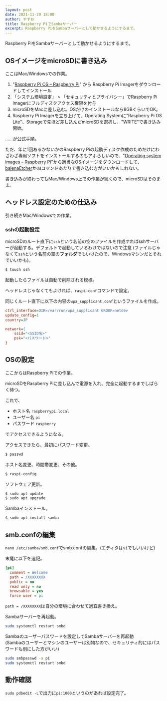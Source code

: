 ```yaml
---
layout: post
date: 2021-11-20 18:00
author: やすお
title: Raspberry PiでSambaサーバー
excerpt: Raspberry PiをSambaサーバーとして動かせるようにするまで。
---
```


Raspberry PiをSambaサーバーとして動かせるようにするまで。

## OSイメージをmicroSDに書き込み

ここはMac/Windowsでの作業。

1. "[Raspberry Pi OS – Raspberry Pi](https://www.raspberrypi.com/software/)" から Raspberry Pi Imagerをダウンロードしてインストール
2. 「システム環境設定」 > 「セキュリティとプライバシー」でRaspberry Pi Imagerにフルディスクアクセス権限を付与
3. microSDをMacに差し込む。OSだけのインストールなら8GBぐらいでOK。
4. Raspberry Pi Imagerを立ち上げて、Operating Systemに"Raspberry Pi OS Lite"、Storageで先ほど差し込んだmicroSDを選択し、"WRITE"で書き込み開始。

……が公式手順。

ただ、年に1回あるかないかのRaspberry Piの起動ディスク作成のためだけにわざわざ専用ソフトをインストールするのもアホらしいので、"[Operating system images – Raspberry Pi](https://www.raspberrypi.com/software/operating-systems/)"から適当なOSイメージをダウンロードして、[balenaEtcher](https://www.balena.io/etcher/)か`dd`コマンドあたりで書き込む方がいいかもしれない。

書き込みが終わってもMac/Windows上での作業が続くので、microSDはそのまま。

## ヘッドレス設定のための仕込み

引き続きMac/Windowsでの作業。

### sshの起動設定

microSDのルート直下に`ssh`という名前の空のファイルを作成すればsshサーバーが起動する。デフォルトで起動しているわけではないので注意 (ファイルじゃなくて`ssh`という名前の空の**フォルダ**でもいけたので、Windowsマシンだとそれでいいかも)。

```sh
$ touch ssh
```
起動したらファイルは自動で削除される模様。

ヘッドレスじゃなくてもよければ、`raspi-conf`コマンドで設定。

同じくルート直下に以下の内容の`wpa_supplicant.conf`というファイルを作成。

```ini
ctrl_interface=DIR=/var/run/wpa_supplicant GROUP=netdev
update_config=1
country=JP

network={
    ssid="<SSID名>"
    psk="<パスワード>"
}
```

## OSの設定

ここからはRaspberry Piでの作業。

microSDをRaspberry Piに差し込んで電源を入れ、完全に起動するまでしばらく待つ。

これで、

- ホスト名 `raspberrypi.local`
- ユーザー名 `pi`
- パスワード `raspberry`

でアクセスできるようになる。

アクセスできたら、最初にパスワード変更。

```sh
$ passwd
```

ホスト名変更、時間帯変更、その他。

```sh
$ raspi-config
```
ソフトウェア更新。

```sh
$ sudo apt update
$ sudo apt upgrade
```

Sambaインストール。

```sh
$ sudo apt install samba
```

## smb.confの編集

`nano /etc/samba/smb.conf`でsmb.confの編集。(エディタは`vi`でもいいけど)

末尾に以下を追記。

```ini
[pi]
  comment = Welcome
  path = /XXXXXXXX
  public = no
  read only = no
  browsable = yes
  force user = pi
```

`path = /XXXXXXXX`は自分の環境に合わせて適宜書き換え。

Sambaサーバーを再起動。

```sh
sudo systemctl restart smbd
```

Sambaのユーザーパスワードを設定してSambaサーバーを再起動  
(Sambaのユーザーとマシンのユーザーは別物なので、セキュリティ的にはパスワードも別にした方がいい)

```sh
sudo smbpasswd -a pi
sudo systemctl restart smbd
```

## 動作確認

`sudo pdbedit -L`で出力に`pi:1000`というのがあれば設定完了。
